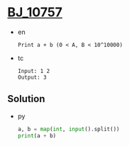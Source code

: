 # [BJ_10757](https://acmicpc.net/problem/10757)

* en

  ```en
  Print a + b (0 < A, B < 10^10000)
  ```

* tc

  ```tc
  Input: 1 2
  Output: 3
  ```

## Solution

* py

  ```py
  a, b = map(int, input().split())
  print(a + b)
  ```
